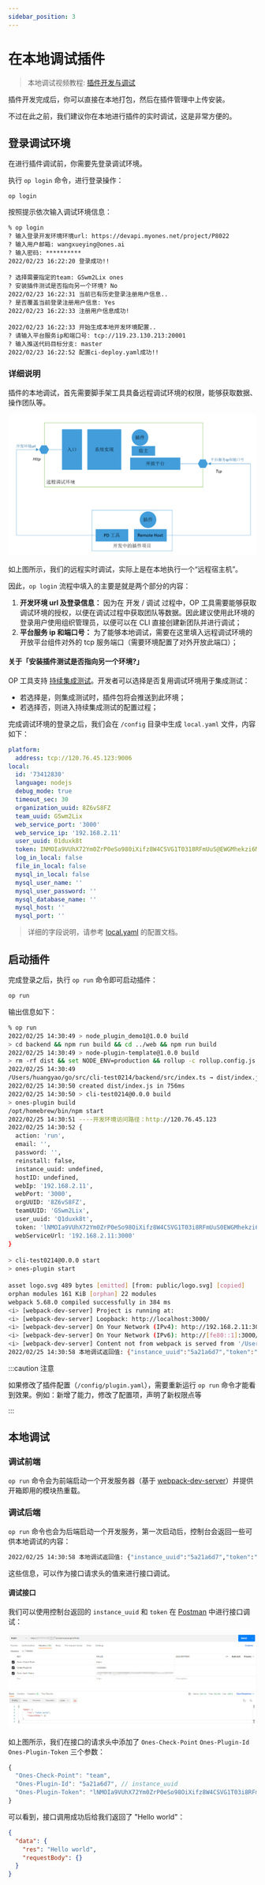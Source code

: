 ```yaml
---
sidebar_position: 3
---
```


# 在本地调试插件

> 本地调试视频教程: [插件开发与调试](../examples/videos/test.mdx)

插件开发完成后，你可以直接在本地打包，然后在插件管理中上传安装。

不过在此之前，我们建议你在本地进行插件的实时调试，这是非常方便的。

## 登录调试环境

在进行插件调试前，你需要先登录调试环境。

执行 `op login` 命令，进行登录操作：

```
op login
```

按照提示依次输入调试环境信息：

```
% op login
? 输入登录开发环境环境url: https://devapi.myones.net/project/P8022
? 输入用户邮箱: wangxueying@ones.ai
? 输入密码: **********
2022/02/23 16:22:20 登录成功!!

? 选择需要指定的team: GSwm2Lix ones
? 安装插件测试是否指向另一个环境? No
2022/02/23 16:22:31 当前已有历史登录注册用户信息..
? 是否覆盖当前登录注册用户信息: Yes
2022/02/23 16:22:33 注册用户信息成功!

2022/02/23 16:22:33 开始生成本地开发环境配置..
? 请输入平台服务ip和端口号: tcp://119.23.130.213:20001
? 输入推送代码目标分支: master
2022/02/23 16:22:52 配置ci-deploy.yaml成功!!
```

### 详细说明

插件的本地调试，首先需要脚手架工具具备远程调试环境的权限，能够获取数据、操作团队等。

![image](images/test1.png)

如上图所示，我们的远程实时调试，实际上是在本地执行一个“远程宿主机”。

因此，`op login` 流程中填入的主要是就是两个部分的内容：

1. **开发环境 url 及登录信息：** 因为在 开发 / 调试 过程中，OP 工具需要能够获取调试环境的授权，以便在调试过程中获取团队等数据。因此建议使用此环境的登录用户使用组织管理员，以便可以在 CLI 直接创建新团队并进行调试；
2. **平台服务 ip 和端口号：** 为了能够本地调试，需要在这里填入远程调试环境的开放平台组件对外的 tcp 服务端口（需要环境配置了对外开放此端口）；

#### 关于「安装插件测试是否指向另一个环境?」

OP 工具支持 [持续集成测试](./ci-deploy.md)。开发者可以选择是否复用调试环境用于集成测试：

- 若选择是，则集成测试时，插件包将会推送到此环境；
- 若选择否，则进入持续集成测试的配置过程；

完成调试环境的登录之后，我们会在 `/config` 目录中生成 `local.yaml` 文件，内容如下：

```yaml title="/config/local.yaml"
platform:
  address: tcp://120.76.45.123:9006
local:
  id: '73412830'
  language: nodejs
  debug_mode: true
  timeout_sec: 30
  organization_uuid: 8Z6vS8FZ
  team_uuid: GSwm2Lix
  web_service_port: '3000'
  web_service_ip: '192.168.2.11'
  user_uuid: 01duxk8t
  token: INMOIa9VUhX72Ym0ZrP0eSo980iXifz8W4CSVG1T0318RFmUuS@EWGMhekzi6Mqz
  log_in_local: false
  file_in_local: false
  mysql_in_local: false
  mysql_user_name: ''
  mysql_user_password: ''
  mysql_database_name: ''
  mysql_host: ''
  mysql_port: ''
```

> 详细的字段说明，请参考 [local.yaml](../../api/config/local.md) 的配置文档。

## 启动插件

完成登录之后，执行 `op run` 命令即可启动插件：

```bash
op run
```

输出信息如下：

```bash
% op run
2022/02/25 14:30:49 > node_plugin_demo1@1.0.0 build
> cd backend && npm run build && cd ../web && npm run build
2022/02/25 14:30:49 > node-plugin-template@1.0.0 build
> rm -rf dist && set NODE_ENV=production && rollup -c rollup.config.js
2022/02/25 14:30:49
/Users/huangyao/go/src/cli-test0214/backend/src/index.ts → dist/index.js...
2022/02/25 14:30:50 created dist/index.js in 756ms
2022/02/25 14:30:50 > cli-test0214@0.0.0 build
> ones-plugin build
/opt/homebrew/bin/npm start
2022/02/25 14:30:51 ----开发环境访问路径：http://120.76.45.123
2022/02/25 14:30:52 {
  action: 'run',
  email: '',
  password: '',
  reinstall: false,
  instance_uuid: undefined,
  hostID: undefined,
  webIp: '192.168.2.11',
  webPort: '3000',
  orgUUID: '8Z6vS8FZ',
  teamUUID: 'GSwm2Lix',
  user_uuid: 'Q1duxk8t',
  token: 'lNMOIa9VUhX72Ym0ZrP0eSo98OiXifz8W4CSVG1T03i8RFmUuS0EWGMhekzi6Mqz',
  webServiceUrl: '192.168.2.11:3000'
}

> cli-test0214@0.0.0 start
> ones-plugin start

asset logo.svg 489 bytes [emitted] [from: public/logo.svg] [copied]
orphan modules 161 KiB [orphan] 22 modules
webpack 5.68.0 compiled successfully in 384 ms
<i> [webpack-dev-server] Project is running at:
<i> [webpack-dev-server] Loopback: http://localhost:3000/
<i> [webpack-dev-server] On Your Network (IPv4): http://192.168.2.11:3000/
<i> [webpack-dev-server] On Your Network (IPv6): http://[fe80::1]:3000/
<i> [webpack-dev-server] Content not from webpack is served from '/Users/huangyao/go/src/cli-test0214/web/public' directory
2022/02/25 14:30:58 本地调试返回值: {"instance_uuid":"5a21a6d7","token":"lNMOIa9VUhX72Ym0ZrP0eSo98OiXifz8W4CSVG1T03i8RFmUuS0EWGMhekzi6Mqz","user_uuid":"Q1duxk8t"}
```

:::caution 注意

如果修改了插件配置（`/config/plugin.yaml`），需要重新运行 `op run` 命令才能看到效果。例如：新增了能力，修改了配置项，声明了新权限点等

:::

## 本地调试

### 调试前端

`op run` 命令会为前端启动一个开发服务器（基于 [webpack-dev-server](https://github.com/webpack/webpack-dev-server)）并提供开箱即用的模块热重载。

### 调试后端

`op run` 命令也会为后端启动一个开发服务，第一次启动后，控制台会返回一些可供本地调试的内容：

```bash
2022/02/25 14:30:58 本地调试返回值: {"instance_uuid":"5a21a6d7","token":"lNMOIa9VUhX72Ym0ZrP0eSo98OiXifz8W4CSVG1T03i8RFmUuS0EWGMhekzi6Mqz","user_uuid":"Q1duxk8t"
```

这些信息，可以作为接口请求头的值来进行接口调试。

#### 调试接口

我们可以使用控制台返回的 `instance_uuid` 和 `token` 在 [Postman](https://www.postman.com/) 中进行接口调试：

![image](images/test3.png)

如上图所示，我们在接口的请求头中添加了 `Ones-Check-Point` `Ones-Plugin-Id` `Ones-Plugin-Token` 三个参数：

```ts title="Header"
{
  "Ones-Check-Point": "team",
  "Ones-Plugin-Id": "5a21a6d7", // instance_uuid
  "Ones-Plugin-Token": "lNMOIa9VUhX72Ym0ZrP0eSo98OiXifz8W4CSVG1T03i8RFmUuS0EWGMhekzi6Mqz", // token
}
```

可以看到，接口调用成功后给我们返回了 "Hello world"：

```json
{
  "data": {
    "res": "Hello world",
    "requestBody": {}
  }
}
```
